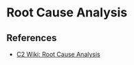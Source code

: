 # Root Cause Analysis

## References

* [C2 Wiki: Root Cause Analysis](https://c2.com/cgi/wiki?RootCauseAnalysis)
